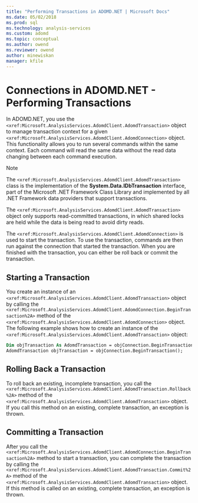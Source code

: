 ```yaml
---
title: "Performing Transactions in ADOMD.NET | Microsoft Docs"
ms.date: 05/02/2018
ms.prod: sql
ms.technology: analysis-services
ms.custom: adomd
ms.topic: conceptual
ms.author: owend
ms.reviewer: owend
author: minewiskan
manager: kfile
---
```

# Connections in ADOMD.NET - Performing Transactions
  In ADOMD.NET, you use the `<xref:Microsoft.AnalysisServices.AdomdClient.AdomdTransaction>` object to manage transaction context for a given `<xref:Microsoft.AnalysisServices.AdomdClient.AdomdConnection>` object. This functionality allows you to run several commands within the same context. Each command will read the same data without the read data changing between each command execution.  
  
> [!NOTE]  
>  The `<xref:Microsoft.AnalysisServices.AdomdClient.AdomdTransaction>` class is the implementation of the **System.Data.IDbTransaction** interface, part of the Microsoft .NET Framework Class Library and implemented by all .NET Framework data providers that support transactions.  
  
 The `<xref:Microsoft.AnalysisServices.AdomdClient.AdomdTransaction>` object only supports read-committed transactions, in which shared locks are held while the data is being read to avoid dirty reads.  
  
 The `<xref:Microsoft.AnalysisServices.AdomdClient.AdomdConnection>` is used to start the transaction. To use the transaction, commands are then run against the connection that started the transaction. When you are finished with the transaction, you can either be roll back or commit the transaction.  
  
## Starting a Transaction  
 You create an instance of an `<xref:Microsoft.AnalysisServices.AdomdClient.AdomdTransaction>` object by calling the `<xref:Microsoft.AnalysisServices.AdomdClient.AdomdConnection.BeginTransaction%2A>` method of the `<xref:Microsoft.AnalysisServices.AdomdClient.AdomdConnection>` object. The following example shows how to create an instance of the `<xref:Microsoft.AnalysisServices.AdomdClient.AdomdTransaction>` object:  
  
```vb  
Dim objTransaction As AdomdTransaction = objConnection.BeginTransaction()  
AdomdTransaction objTransaction = objConnection.BeginTransaction();  
```  
  
## Rolling Back a Transaction  
 To roll back an existing, incomplete transaction, you call the `<xref:Microsoft.AnalysisServices.AdomdClient.AdomdTransaction.Rollback%2A>` method of the `<xref:Microsoft.AnalysisServices.AdomdClient.AdomdTransaction>` object. If you call this method on an existing, complete transaction, an exception is thrown.  
  
## Committing a Transaction  
 After you call the `<xref:Microsoft.AnalysisServices.AdomdClient.AdomdConnection.BeginTransaction%2A>` method to start a transaction, you can complete the transaction by calling the `<xref:Microsoft.AnalysisServices.AdomdClient.AdomdTransaction.Commit%2A>` method of the `<xref:Microsoft.AnalysisServices.AdomdClient.AdomdTransaction>` object. If this method is called on an existing, complete transaction, an exception is thrown.  
 
  
  

